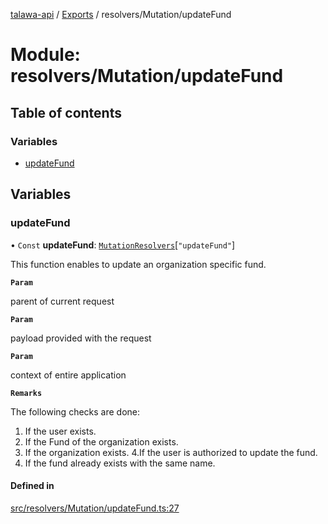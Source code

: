 [talawa-api](../README.md) / [Exports](../modules.md) / resolvers/Mutation/updateFund

# Module: resolvers/Mutation/updateFund

## Table of contents

### Variables

- [updateFund](resolvers_Mutation_updateFund.md#updatefund)

## Variables

### updateFund

• `Const` **updateFund**: [`MutationResolvers`](types_generatedGraphQLTypes.md#mutationresolvers)[``"updateFund"``]

This function enables to update an organization specific fund.

**`Param`**

parent of current request

**`Param`**

payload provided with the request

**`Param`**

context of entire application

**`Remarks`**

The following checks are done:
1. If the user exists.
2. If the Fund of the organization exists.
3. If the organization exists.
4.If the user is authorized to update the fund.
5. If the fund already exists with the same name.

#### Defined in

[src/resolvers/Mutation/updateFund.ts:27](https://github.com/PalisadoesFoundation/talawa-api/blob/c766886/src/resolvers/Mutation/updateFund.ts#L27)
